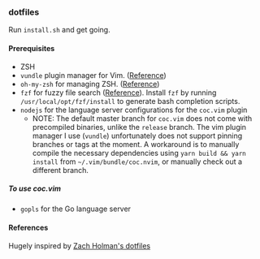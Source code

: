 ### dotfiles

Run `install.sh` and get going.

#### Prerequisites
- ZSH
- `vundle` plugin manager for Vim. ([Reference](https://github.com/VundleVim/Vundle.vim/tree/b255382d6242d7ea3877bf059d2934125e0c4d95#quick-start))
- `oh-my-zsh` for managing ZSH. ([Reference](https://ohmyz.sh/#install))
- `fzf` for fuzzy file search ([Reference](https://github.com/junegunn/fzf)). Install `fzf` by running `/usr/local/opt/fzf/install` to generate bash completion scripts.
- `nodejs` for the language server configurations for the `coc.vim` plugin
    - NOTE: The default master branch for `coc.vim` does not come with precompiled binaries, unlike the `release` branch. The vim plugin manager I use (`vundle`) unfortunately does not support pinning branches or tags at the moment. A workaround is to manually compile the necessary dependencies using `yarn build && yarn install` from `~/.vim/bundle/coc.nvim`, or manually check out a different branch.

##### To use coc.vim
- `gopls` for the Go language server

#### References
Hugely inspired by [Zach Holman's dotfiles](https://github.com/holman/dotfiles)
